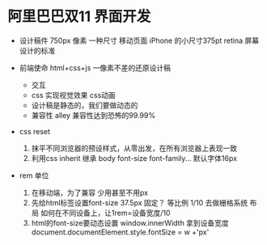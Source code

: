# 阿里巴巴双11 界面开发

- 设计稿件
    750px 像素 一种尺寸 移动页面
    iPhone 的小尺寸375pt retina 屏幕 设计的标准
- 前端使命
    html+css+js 一像素不差的还原设计稿
    - 交互
    - css 实现视觉效果 css动画
    - 设计稿是静态的，我们要做动态的
    - 兼容性 alley 兼容性达到恐怖的99.99%

- css reset
    1. 抹平不同浏览器的预设样式，从零出发，在所有浏览器上表现一致
    2. 利用css inherit 继承 body font-size font-family...
        默认字体16px

- rem 单位 
    1. 在移动端，为了兼容 少用甚至不用px
    2. 先给html标签设置font-size
        37.5px 固定？
        等比例 1/10 去做栅格系统 布局
        如何在不同设备上，让1rem=设备宽度/10
    3. html的font-size要动态设置
        window.innerWidth 拿到设备宽度
        document.documentElement.style.fontSize = w +'px'